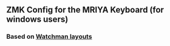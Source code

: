 ## ZMK Config for the MRIYA Keyboard (for windows users)

### Based on [Watchman layouts](https://github.com/aroum/Watchman-layouts)
